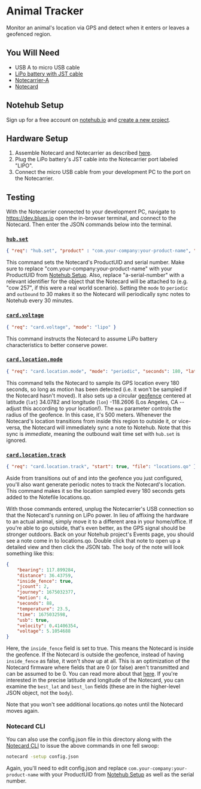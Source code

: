 # Animal Tracker

Monitor an animal's location via GPS and detect when it enters or leaves a geofenced region.

## You Will Need

* USB A to micro USB cable
* [LiPo battery with JST cable](https://shop.blues.io/products/5-000-mah-lipo-battery)
* [Notecarrier-A](https://shop.blues.io/products/carr-al)
* [Notecard](https://blues.io/products/notecard/)

## Notehub Setup

Sign up for a free account on [notehub.io](https://notehub.io) and [create a new project](https://dev.blues.io/quickstart/notecard-quickstart/notecard-and-notecarrier-pi/#set-up-notehub).

## Hardware Setup

1. Assemble Notecard and Notecarrier as described [here](https://dev.blues.io/quickstart/notecard-quickstart/notecard-and-notecarrier-a).
2. Plug the LiPo battery's JST cable into the Notecarrier port labeled "LIPO".
3. Connect the micro USB cable from your development PC to the port on the Notecarrier.

## Testing

With the Notecarrier connected to your development PC, navigate to https://dev.blues.io open the in-browser terminal, and connect to the Notecard. Then enter the JSON commands below into the terminal.

### [`hub.set`](https://dev.blues.io/reference/notecard-api/hub-requests/#hub-set)

```json
{ "req": "hub.set", "product" : "com.your-company:your-product-name", "sn": "a-serial-number", "mode": "periodic", "outbound": 30, "body":{"app":"nf24"} }
```

This command sets the Notecard's ProductUID and serial number. Make sure to replace "com.your-company:your-product-name" with your ProductUID from [Notehub Setup](#notehub-setup). Also, replace "a-serial-number" with a relevant identifier for the object that the Notecard will be attached to (e.g. "cow 257", if this were a real world scenario). Setting the `mode` to `periodic` and `outbound` to 30 makes it so the Notecard will periodically sync notes to Notehub every 30 minutes.

### [`card.voltage`](https://dev.blues.io/reference/notecard-api/card-requests/#card-voltage)

```json
{ "req": "card.voltage", "mode": "lipo" }
```

This command instructs the Notecard to assume LiPo battery characteristics to better conserve power.

### [`card.location.mode`](https://dev.blues.io/reference/notecard-api/card-requests/#card-location-mode)

```json
{ "req": "card.location.mode", "mode": "periodic", "seconds": 180, "lat": 34.0782, "lon": -118.2606, "max": 500 }
```

This command tells the Notecard to sample its GPS location every 180 seconds, so long as motion has been detected (i.e. it won't be sampled if the Notecard hasn't moved). It also sets up a circular [geofence](https://en.wikipedia.org/wiki/Geo-fence) centered at latitude (`lat`) 34.0782 and longitude (`lon`) -118.2606 (Los Angeles, CA -- adjust this according to your location!). The `max` parameter controls the radius of the geofence. In this case, it's 500 meters. Whenever the Notecard's location transitions from inside this region to outside it, or vice-versa, the Notecard will immediately sync a note to Notehub. Note that this sync is _immediate_, meaning the outbound wait time set with `hub.set` is ignored.

### [`card.location.track`](https://dev.blues.io/reference/notecard-api/card-requests/#card-location-track)

```json
{ "req": "card.location.track", "start": true, "file": "locations.qo" }
```

Aside from transitions out of and into the geofence you just configured, you'll also want generate periodic notes to track the Notecard's location. This command makes it so the location sampled every 180 seconds gets added to the Notefile locations.qo.

With those commands entered, unplug the Notecarrier's USB connection so that the Notecard's running on LiPo power. In lieu of affixing the hardware to an actual animal, simply move it to a different area in your home/office. If you're able to go outside, that's even better, as the GPS signal should be stronger outdoors. Back on your Notehub project's Events page, you should see a note come in to locations.qo. Double click that note to open up a detailed view and then click the JSON tab. The `body` of the note will look something like this:

```json
{
    "bearing": 117.899284,
    "distance": 36.43759,
    "inside_fence": true,
    "jcount": 2,
    "journey": 1675032377,
    "motion": 4,
    "seconds": 88,
    "temperature": 23.5,
    "time": 1675032598,
    "usb": true,
    "velocity": 0.41406354,
    "voltage": 5.1054688
}
```

Here, the `inside_fence` field is set to true. This means the Notecard is inside the geofence. If the Notecard is outside the geofence, instead of having `inside_fence` as false, it won't show up at all. This is an optimization of the Notecard firmware where fields that are 0 (or false) aren't transmitted and can be assumed to be 0. You can read more about that [here](https://dev.blues.io/notecard/notecard-walkthrough/json-fundamentals/#how-the-notecard-works-with-json). If you're interested in the precise latitude and longitude of the Notecard, you can examine the `best_lat` and `best_lon` fields (these are in the higher-level JSON object, not the `body`).

Note that you won't see additional locations.qo notes until the Notecard moves again.

### Notecard CLI

You can also use the config.json file in this directory along with the [Notecard CLI](https://dev.blues.io/tools-and-sdks/notecard-cli/) to issue the above commands in one fell swoop:

```sh
notecard -setup config.json
```

Again, you'll need to edit config.json and replace `com.your-company:your-product-name` with your ProductUID from [Notehub Setup](#notehub-setup) as well as the serial number.
